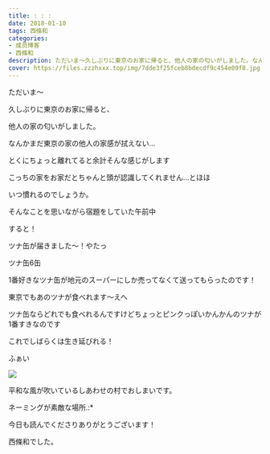 ```yaml
---
title: : : : 
date: 2018-01-10
tags: 西條和
categories: 
- 成员博客
- 西條和
description: ただいま〜久しぶりに東京のお家に帰ると、他人の家の匂いがしました。なんかまだ東京の家の他人の家感が拭えない…とくにちょっと離れてると余計そ...
cover: https://files.zzzhxxx.top/img/7dde3f25fceb8bdecdf9c454e09f8.jpg 
---
```






ただいま〜




久しぶりに東京のお家に帰ると、








他人の家の匂いがしました。







なんかまだ東京の家の他人の家感が拭えない…



とくにちょっと離れてると余計そんな感じがします







こっちの家をお家だとちゃんと頭が認識してくれません…とほほ





いつ慣れるのでしょうか。






そんなことを思いながら宿題をしていた午前中





すると！







ツナ缶が届きました〜！やたっ







ツナ缶6缶





1番好きなツナ缶が地元のスーパーにしか売ってなくて送ってもらったのです！






東京でもあのツナが食べれます〜えへ





ツナ缶ならどれでも食べれるんですけどちょっとピンクっぽいかんかんのツナが1番すきなのです







これでしばらくは生き延びれる！






ふぁい

![](https://files.zzzhxxx.top/img/7dde3f25fceb8bdecdf9c454e09f8.jpg)






平和な風が吹いているしあわせの村でおしまいです。







ネーミングが素敵な場所.:*









今日も読んでくださりありがとうございます！







西條和でした。


